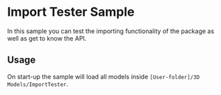 ﻿# Import Tester Sample

In this sample you can test the importing functionality
of the package as well as get to know the API.

## Usage

On start-up the sample will load all models inside `[User-folder]/3D Models/ImportTester`.

